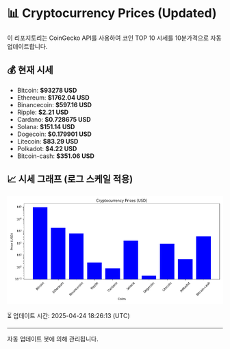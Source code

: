 
# 📊 Cryptocurrency Prices (Updated)

이 리포지토리는 CoinGecko API를 사용하여 코인 TOP 10 시세를 10분가격으로 자동 업데이트합니다.

## 💰 현재 시세
- Bitcoin: **$93278 USD**
- Ethereum: **$1762.04 USD**
- Binancecoin: **$597.16 USD**
- Ripple: **$2.21 USD**
- Cardano: **$0.728675 USD**
- Solana: **$151.14 USD**
- Dogecoin: **$0.179901 USD**
- Litecoin: **$83.29 USD**
- Polkadot: **$4.22 USD**
- Bitcoin-cash: **$351.06 USD**

## 📈 시세 그래프 (로그 스케일 적용)
![Crypto Prices](crypto_prices.png)

⏳ 업데이트 시간: 2025-04-24 18:26:13 (UTC)

---
자동 업데이트 봇에 의해 관리됩니다.
